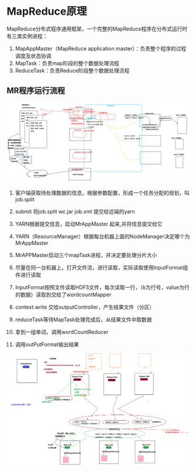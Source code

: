 # MapReduce原理

MapReduce分布式程序通用框架，一个完整的MapReduce程序在分布式运行时有三类实例进程：

1. MapAppMaster（MapReduce application master）：负责整个程序的过程调度及状态协调
2. MapTask：负责map阶段的整个数据处理流程
3. ReduceTask：负责Reduce阶段整个数据处理流程

## MR程序运行流程



![wordcount运行过程的解析](.\image\wordcount运行过程的解析.png)

1. 客户端获取待处理数据的信息，根据参数配置，形成一个任务分配的规划，叫job.split

2. submit 将job.split wc.jar  job.xml 提交给远端的yarn
3. YARN根据提交信息，启动MrAppMaster 起来,并将信息提交给它
4. YARN（ResourceManager）根据每台机器上面的NodeManager决定哪个为MrAppMaster
5. MrAPPMaster启动三个mapTask进程，并决定要处理分片大小
6. 尽量在同一台机器上，打开文件流，进行读取，实际读取使用InputFormat组件进行读取
7. InputFormat按照文件读取HDFS文件，每次读取一行，（k为行号，value为行的数据）读取到交给了wordcountMapper
8. context.write 交给outputController，产生结果文件（分区）
9. reduceTask等待MapTask处理完成后，从结果文件中取数据
10. 拿到一组单词，调用wordCountReducer
11. 调用outPutFormat输出结果









![MR运行流程图](.\image\MR运行流程图.png)

